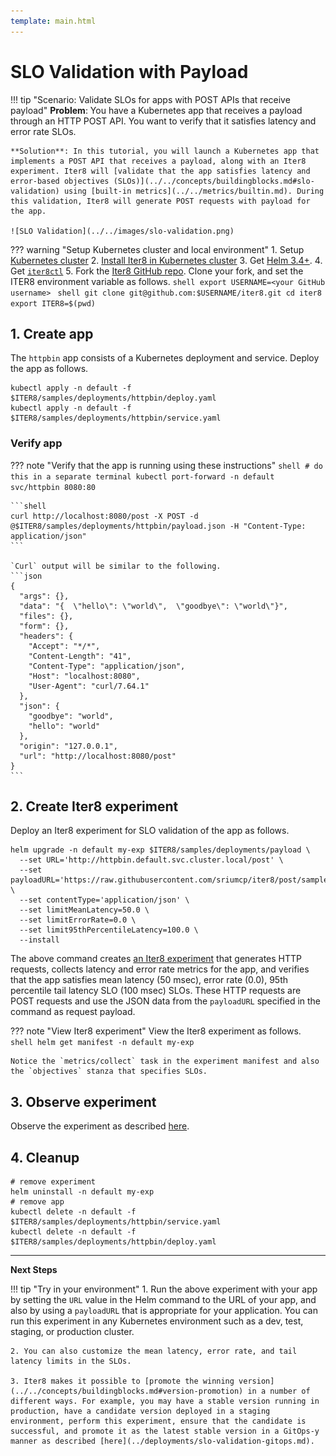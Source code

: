 ```yaml
---
template: main.html
---
```


# SLO Validation with Payload
!!! tip "Scenario: Validate SLOs for apps with POST APIs that receive payload"
    **Problem**: You have a Kubernetes app that receives a payload through an HTTP POST API. You want to verify that it satisfies latency and error rate SLOs.

    **Solution**: In this tutorial, you will launch a Kubernetes app that implements a POST API that receives a payload, along with an Iter8 experiment. Iter8 will [validate that the app satisfies latency and error-based objectives (SLOs)](../../concepts/buildingblocks.md#slo-validation) using [built-in metrics](../../metrics/builtin.md). During this validation, Iter8 will generate POST requests with payload for the app.

    ![SLO Validation](../../images/slo-validation.png)

??? warning "Setup Kubernetes cluster and local environment"
    1. Setup [Kubernetes cluster](../../getting-started/setup-for-tutorials.md#local-kubernetes-cluster)
    2. [Install Iter8 in Kubernetes cluster](../../getting-started/install.md)
    3. Get [Helm 3.4+](https://helm.sh/docs/intro/install/).
    4. Get [`iter8ctl`](../../getting-started/install.md#get-iter8ctl)
    5. Fork the [Iter8 GitHub repo](https://github.com/iter8-tools/iter8). Clone your fork, and set the ITER8 environment variable as follows.
    ```shell
    export USERNAME=<your GitHub username>
    ```
    ```shell
    git clone git@github.com:$USERNAME/iter8.git
    cd iter8
    export ITER8=$(pwd)
    ```

## 1. Create app
The `httpbin` app consists of a Kubernetes deployment and service. Deploy the app as follows.

```shell
kubectl apply -n default -f $ITER8/samples/deployments/httpbin/deploy.yaml
kubectl apply -n default -f $ITER8/samples/deployments/httpbin/service.yaml
```

### Verify app

??? note "Verify that the app is running using these instructions"
    ```shell
    # do this in a separate terminal
    kubectl port-forward -n default svc/httpbin 8080:80
    ```

    ```shell
    curl http://localhost:8080/post -X POST -d @$ITER8/samples/deployments/httpbin/payload.json -H "Content-Type: application/json"
    ```

    `Curl` output will be similar to the following.
    ```json
    {
      "args": {}, 
      "data": "{  \"hello\": \"world\",  \"goodbye\": \"world\"}", 
      "files": {}, 
      "form": {}, 
      "headers": {
        "Accept": "*/*", 
        "Content-Length": "41", 
        "Content-Type": "application/json", 
        "Host": "localhost:8080", 
        "User-Agent": "curl/7.64.1"
      }, 
      "json": {
        "goodbye": "world", 
        "hello": "world"
      }, 
      "origin": "127.0.0.1", 
      "url": "http://localhost:8080/post"
    }
    ```

## 2. Create Iter8 experiment
Deploy an Iter8 experiment for SLO validation of the app as follows.
```shell
helm upgrade -n default my-exp $ITER8/samples/deployments/payload \
  --set URL='http://httpbin.default.svc.cluster.local/post' \
  --set payloadURL='https://raw.githubusercontent.com/sriumcp/iter8/post/samples/deployments/httpbin/payload.json' \
  --set contentType='application/json' \
  --set limitMeanLatency=50.0 \
  --set limitErrorRate=0.0 \
  --set limit95thPercentileLatency=100.0 \
  --install  
```

The above command creates [an Iter8 experiment](../../concepts/whatisiter8.md#what-is-an-iter8-experiment) that generates HTTP requests, collects latency and error rate metrics for the app, and verifies that the app satisfies mean latency (50 msec), error rate (0.0), 95th percentile tail latency SLO (100 msec) SLOs. These HTTP requests are POST requests and use the JSON data from the `payloadURL` specified in the command as request payload.

??? note "View Iter8 experiment"
    View the Iter8 experiment as follows.
    ```shell
    helm get manifest -n default my-exp
    ```

    Notice the `metrics/collect` task in the experiment manifest and also the `objectives` stanza that specifies SLOs.

## 3. Observe experiment
Observe the experiment as described [here](../../getting-started/first-experiment.md#3-observe-experiment).

## 4. Cleanup
```shell
# remove experiment
helm uninstall -n default my-exp
# remove app
kubectl delete -n default -f $ITER8/samples/deployments/httpbin/service.yaml
kubectl delete -n default -f $ITER8/samples/deployments/httpbin/deploy.yaml
```
***

**Next Steps**

!!! tip "Try in your environment"
    1. Run the above experiment with your app by setting the `URL` value in the Helm command to the URL of your app, and also by using a `payloadURL` that is appropriate for your application. You can run this experiment in any Kubernetes environment such as a dev, test, staging, or production cluster.
    
    2. You can also customize the mean latency, error rate, and tail latency limits in the SLOs.

    3. Iter8 makes it possible to [promote the winning version](../../concepts/buildingblocks.md#version-promotion) in a number of different ways. For example, you may have a stable version running in production, have a candidate version deployed in a staging environment, perform this experiment, ensure that the candidate is successful, and promote it as the latest stable version in a GitOps-y manner as described [here](../deployments/slo-validation-gitops.md).